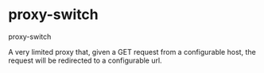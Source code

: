 proxy-switch
============

proxy-switch

A very limited proxy that, given a GET request from a configurable host, the request will be redirected to a configurable url.




